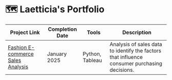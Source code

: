 # 🗺️ Laetticia's Portfolio

| Project Link | Completion Date | Tools | Description |
| ------------ | --------------- | ----- | ----------- |
| [Fashion E-commerce Sales Analysis](https://drive.google.com/file/d/1-hQUhWJfhQHjkevIFt_IpcLq8T4iidQf/view?usp=sharing) | January 2025 | Python, Tableau | Analysis of sales data to identify the factors that influence consumer purchasing decisions. |
